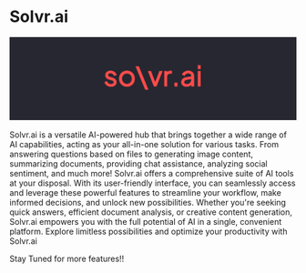 # Solvr.ai
![solvr.ai](./admin/branding/logos/banner.png)

Solvr.ai is a versatile AI-powered hub that brings together a wide range of AI capabilities, acting as your all-in-one solution for various tasks. From answering questions based on files to generating image content, summarizing documents, providing chat assistance, analyzing social sentiment, and much more! Solvr.ai offers a comprehensive suite of AI tools at your disposal. With its user-friendly interface, you can seamlessly access and leverage these powerful features to streamline your workflow, make informed decisions, and unlock new possibilities. Whether you're seeking quick answers, efficient document analysis, or creative content generation, Solvr.ai empowers you with the full potential of AI in a single, convenient platform. Explore limitless possibilities and optimize your productivity with Solvr.ai

Stay Tuned for more features!!

